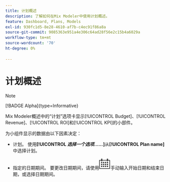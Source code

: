 ```yaml
---
title: 计划概述
description: 了解如何在Mix Modeler中使用计划概述。
feature: Dashboard, Plans, Models
exl-id: 930fc1d5-8e28-4610-af7b-c4ec91f86a8a
source-git-commit: 9085363e951a4e306c64ad28f56e2c15b4a6029a
workflow-type: tm+mt
source-wordcount: '70'
ht-degree: 0%

---
```


# 计划概述

>[!NOTE]
>
>[!BADGE Alpha]{type=Informative}


Mix Modeler概述中的“计划”选项卡显示[!UICONTROL Budget]、[!UICONTROL Revenue]、[!UICONTROL ROI]和[!UICONTROL KPI]的小部件。

为小组件显示的数据由以下因素决定：

* 计划。 使用&#x200B;**[!UICONTROL _选择一个选项……_]**&#x200B;从&#x200B;**[!UICONTROL Plan name]**&#x200B;中选择计划。

* 指定的日期期间。 要更改日期期间，请使用![日历](/help/assets//icons/Calendar.svg)手动输入开始日期和结束日期，或选择日期期间。


